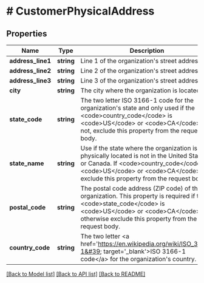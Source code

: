 # # CustomerPhysicalAddress

## Properties

Name | Type | Description | Notes
------------ | ------------- | ------------- | -------------
**address_line1** | **string** | Line 1 of the organization&#39;s street address. |
**address_line2** | **string** | Line 2 of the organization&#39;s street address. | [optional]
**address_line3** | **string** | Line 3 of the organization&#39;s street address. | [optional]
**city** | **string** | The city where the organization is located. |
**state_code** | **string** | The two letter ISO 3166-1 code for the organization&#39;s state and only used if the &lt;code&gt;country_code&lt;/code&gt; is &lt;code&gt;US&lt;/code&gt; or &lt;code&gt;CA&lt;/code&gt;. If not, exclude this property from the request body. | [optional]
**state_name** | **string** | Use if the state where the organization is physically located is not in the United States or Canada. If  &lt;code&gt;country_code&lt;/code&gt; is  &lt;code&gt;US&lt;/code&gt; or &lt;code&gt;CA&lt;/code&gt;, exclude this property from the request body. | [optional]
**postal_code** | **string** | The postal code address (ZIP code) of the organization. This property is required if the &lt;code&gt;state_code&lt;/code&gt; is &lt;code&gt;US&lt;/code&gt; or &lt;code&gt;CA&lt;/code&gt;, otherwise exclude this property from the request body. | [optional]
**country_code** | **string** | The two letter &lt;a href&#x3D;&#39;https://en.wikipedia.org/wiki/ISO_3166-1&#39; target&#x3D;&#39;_blank&#39;&gt;ISO 3166-1 code&lt;/a&gt; for the organization&#39;s country. |

[[Back to Model list]](../../README.md#models) [[Back to API list]](../../README.md#endpoints) [[Back to README]](../../README.md)
